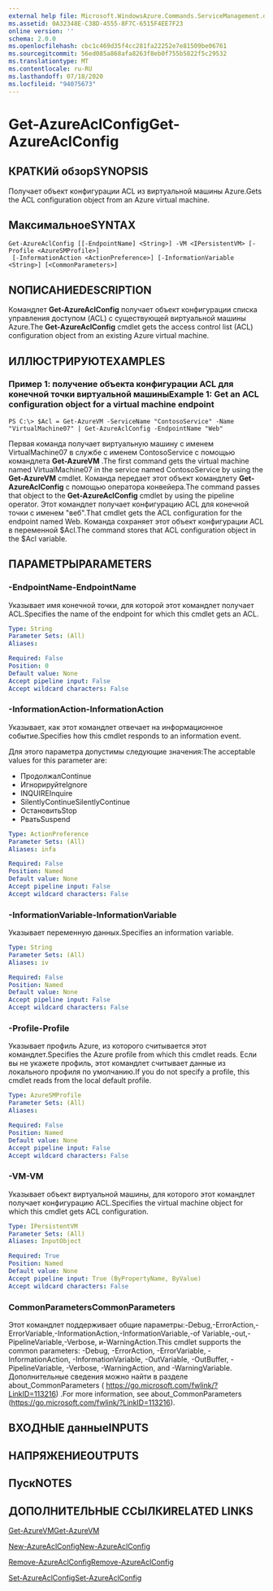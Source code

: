 ```yaml
---
external help file: Microsoft.WindowsAzure.Commands.ServiceManagement.dll-Help.xml
ms.assetid: 0A32348E-C38D-4555-8F7C-6515F4EE7F23
online version: ''
schema: 2.0.0
ms.openlocfilehash: cbc1c469d35f4cc281fa22252e7e81509be06761
ms.sourcegitcommit: 56ed085a868afa8263f8eb0f755b5822f5c29532
ms.translationtype: MT
ms.contentlocale: ru-RU
ms.lasthandoff: 07/18/2020
ms.locfileid: "94075673"
---
```

# <span data-ttu-id="43ef9-101">Get-AzureAclConfig</span><span class="sxs-lookup"><span data-stu-id="43ef9-101">Get-AzureAclConfig</span></span>

## <span data-ttu-id="43ef9-102">КРАТКИй обзор</span><span class="sxs-lookup"><span data-stu-id="43ef9-102">SYNOPSIS</span></span>
<span data-ttu-id="43ef9-103">Получает объект конфигурации ACL из виртуальной машины Azure.</span><span class="sxs-lookup"><span data-stu-id="43ef9-103">Gets the ACL configuration object from an Azure virtual machine.</span></span>

## <span data-ttu-id="43ef9-104">Максимальное</span><span class="sxs-lookup"><span data-stu-id="43ef9-104">SYNTAX</span></span>

```
Get-AzureAclConfig [[-EndpointName] <String>] -VM <IPersistentVM> [-Profile <AzureSMProfile>]
 [-InformationAction <ActionPreference>] [-InformationVariable <String>] [<CommonParameters>]
```

## <span data-ttu-id="43ef9-105">NОПИСАНИЕ</span><span class="sxs-lookup"><span data-stu-id="43ef9-105">DESCRIPTION</span></span>
<span data-ttu-id="43ef9-106">Командлет **Get-AzureAclConfig** получает объект конфигурации списка управления доступом (ACL) с существующей виртуальной машины Azure.</span><span class="sxs-lookup"><span data-stu-id="43ef9-106">The **Get-AzureAclConfig** cmdlet gets the access control list (ACL) configuration object from an existing Azure virtual machine.</span></span>

## <span data-ttu-id="43ef9-107">ИЛЛЮСТРИРУЮТ</span><span class="sxs-lookup"><span data-stu-id="43ef9-107">EXAMPLES</span></span>

### <span data-ttu-id="43ef9-108">Пример 1: получение объекта конфигурации ACL для конечной точки виртуальной машины</span><span class="sxs-lookup"><span data-stu-id="43ef9-108">Example 1: Get an ACL configuration object for a virtual machine endpoint</span></span>
```
PS C:\> $Acl = Get-AzureVM -ServiceName "ContosoService" -Name "VirtualMachine07" | Get-AzureAclConfig -EndpointName "Web"
```

<span data-ttu-id="43ef9-109">Первая команда получает виртуальную машину с именем VirtualMachine07 в службе с именем ContosoService с помощью командлета **Get-AzureVM** .</span><span class="sxs-lookup"><span data-stu-id="43ef9-109">The first command gets the virtual machine named VirtualMachine07 in the service named ContosoService by using the **Get-AzureVM** cmdlet.</span></span>
<span data-ttu-id="43ef9-110">Команда передает этот объект командлету **Get-AzureAclConfig** с помощью оператора конвейера.</span><span class="sxs-lookup"><span data-stu-id="43ef9-110">The command passes that object to the **Get-AzureAclConfig** cmdlet by using the pipeline operator.</span></span>
<span data-ttu-id="43ef9-111">Этот командлет получает конфигурацию ACL для конечной точки с именем "веб".</span><span class="sxs-lookup"><span data-stu-id="43ef9-111">That cmdlet gets the ACL configuration for the endpoint named Web.</span></span>
<span data-ttu-id="43ef9-112">Команда сохраняет этот объект конфигурации ACL в переменной $Acl.</span><span class="sxs-lookup"><span data-stu-id="43ef9-112">The command stores that ACL configuration object in the $Acl variable.</span></span>

## <span data-ttu-id="43ef9-113">ПАРАМЕТРЫ</span><span class="sxs-lookup"><span data-stu-id="43ef9-113">PARAMETERS</span></span>

### <span data-ttu-id="43ef9-114">-EndpointName</span><span class="sxs-lookup"><span data-stu-id="43ef9-114">-EndpointName</span></span>
<span data-ttu-id="43ef9-115">Указывает имя конечной точки, для которой этот командлет получает ACL.</span><span class="sxs-lookup"><span data-stu-id="43ef9-115">Specifies the name of the endpoint for which this cmdlet gets an ACL.</span></span>

```yaml
Type: String
Parameter Sets: (All)
Aliases: 

Required: False
Position: 0
Default value: None
Accept pipeline input: False
Accept wildcard characters: False
```

### <span data-ttu-id="43ef9-116">-InformationAction</span><span class="sxs-lookup"><span data-stu-id="43ef9-116">-InformationAction</span></span>
<span data-ttu-id="43ef9-117">Указывает, как этот командлет отвечает на информационное событие.</span><span class="sxs-lookup"><span data-stu-id="43ef9-117">Specifies how this cmdlet responds to an information event.</span></span>

<span data-ttu-id="43ef9-118">Для этого параметра допустимы следующие значения:</span><span class="sxs-lookup"><span data-stu-id="43ef9-118">The acceptable values for this parameter are:</span></span>

- <span data-ttu-id="43ef9-119">Продолжал</span><span class="sxs-lookup"><span data-stu-id="43ef9-119">Continue</span></span>
- <span data-ttu-id="43ef9-120">Игнорируйте</span><span class="sxs-lookup"><span data-stu-id="43ef9-120">Ignore</span></span>
- <span data-ttu-id="43ef9-121">INQUIRE</span><span class="sxs-lookup"><span data-stu-id="43ef9-121">Inquire</span></span>
- <span data-ttu-id="43ef9-122">SilentlyContinue</span><span class="sxs-lookup"><span data-stu-id="43ef9-122">SilentlyContinue</span></span>
- <span data-ttu-id="43ef9-123">Остановить</span><span class="sxs-lookup"><span data-stu-id="43ef9-123">Stop</span></span>
- <span data-ttu-id="43ef9-124">Рвать</span><span class="sxs-lookup"><span data-stu-id="43ef9-124">Suspend</span></span>

```yaml
Type: ActionPreference
Parameter Sets: (All)
Aliases: infa

Required: False
Position: Named
Default value: None
Accept pipeline input: False
Accept wildcard characters: False
```

### <span data-ttu-id="43ef9-125">-InformationVariable</span><span class="sxs-lookup"><span data-stu-id="43ef9-125">-InformationVariable</span></span>
<span data-ttu-id="43ef9-126">Указывает переменную данных.</span><span class="sxs-lookup"><span data-stu-id="43ef9-126">Specifies an information variable.</span></span>

```yaml
Type: String
Parameter Sets: (All)
Aliases: iv

Required: False
Position: Named
Default value: None
Accept pipeline input: False
Accept wildcard characters: False
```

### <span data-ttu-id="43ef9-127">-Profile</span><span class="sxs-lookup"><span data-stu-id="43ef9-127">-Profile</span></span>
<span data-ttu-id="43ef9-128">Указывает профиль Azure, из которого считывается этот командлет.</span><span class="sxs-lookup"><span data-stu-id="43ef9-128">Specifies the Azure profile from which this cmdlet reads.</span></span>
<span data-ttu-id="43ef9-129">Если вы не укажете профиль, этот командлет считывает данные из локального профиля по умолчанию.</span><span class="sxs-lookup"><span data-stu-id="43ef9-129">If you do not specify a profile, this cmdlet reads from the local default profile.</span></span>

```yaml
Type: AzureSMProfile
Parameter Sets: (All)
Aliases: 

Required: False
Position: Named
Default value: None
Accept pipeline input: False
Accept wildcard characters: False
```

### <span data-ttu-id="43ef9-130">-VM</span><span class="sxs-lookup"><span data-stu-id="43ef9-130">-VM</span></span>
<span data-ttu-id="43ef9-131">Указывает объект виртуальной машины, для которого этот командлет получает конфигурацию ACL.</span><span class="sxs-lookup"><span data-stu-id="43ef9-131">Specifies the virtual machine object for which this cmdlet gets ACL configuration.</span></span>

```yaml
Type: IPersistentVM
Parameter Sets: (All)
Aliases: InputObject

Required: True
Position: Named
Default value: None
Accept pipeline input: True (ByPropertyName, ByValue)
Accept wildcard characters: False
```

### <span data-ttu-id="43ef9-132">CommonParameters</span><span class="sxs-lookup"><span data-stu-id="43ef9-132">CommonParameters</span></span>
<span data-ttu-id="43ef9-133">Этот командлет поддерживает общие параметры:-Debug,-ErrorAction,-ErrorVariable,-InformationAction,-InformationVariable,-of Variable,-out,-PipelineVariable,-Verbose, и-WarningAction.</span><span class="sxs-lookup"><span data-stu-id="43ef9-133">This cmdlet supports the common parameters: -Debug, -ErrorAction, -ErrorVariable, -InformationAction, -InformationVariable, -OutVariable, -OutBuffer, -PipelineVariable, -Verbose, -WarningAction, and -WarningVariable.</span></span> <span data-ttu-id="43ef9-134">Дополнительные сведения можно найти в разделе about_CommonParameters ( https://go.microsoft.com/fwlink/?LinkID=113216) .</span><span class="sxs-lookup"><span data-stu-id="43ef9-134">For more information, see about_CommonParameters (https://go.microsoft.com/fwlink/?LinkID=113216).</span></span>

## <span data-ttu-id="43ef9-135">ВХОДНЫЕ данные</span><span class="sxs-lookup"><span data-stu-id="43ef9-135">INPUTS</span></span>

## <span data-ttu-id="43ef9-136">НАПРЯЖЕНИЕ</span><span class="sxs-lookup"><span data-stu-id="43ef9-136">OUTPUTS</span></span>

## <span data-ttu-id="43ef9-137">Пуск</span><span class="sxs-lookup"><span data-stu-id="43ef9-137">NOTES</span></span>

## <span data-ttu-id="43ef9-138">ДОПОЛНИТЕЛЬНЫЕ ССЫЛКИ</span><span class="sxs-lookup"><span data-stu-id="43ef9-138">RELATED LINKS</span></span>

[<span data-ttu-id="43ef9-139">Get-AzureVM</span><span class="sxs-lookup"><span data-stu-id="43ef9-139">Get-AzureVM</span></span>](./Get-AzureVM.md)

[<span data-ttu-id="43ef9-140">New-AzureAclConfig</span><span class="sxs-lookup"><span data-stu-id="43ef9-140">New-AzureAclConfig</span></span>](./New-AzureAclConfig.md)

[<span data-ttu-id="43ef9-141">Remove-AzureAclConfig</span><span class="sxs-lookup"><span data-stu-id="43ef9-141">Remove-AzureAclConfig</span></span>](./Remove-AzureAclConfig.md)

[<span data-ttu-id="43ef9-142">Set-AzureAclConfig</span><span class="sxs-lookup"><span data-stu-id="43ef9-142">Set-AzureAclConfig</span></span>](./Set-AzureAclConfig.md)


